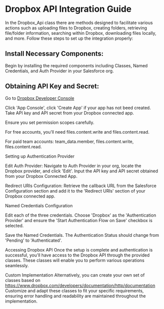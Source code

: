 # Dropbox API Integration Guide

In the Dropbox_Api class there are methods designed to facilitate various actions such as uploading files to Dropbox, creating folders, retrieving file/folder information, searching within Dropbox, downloading files locally, and more. Follow these steps to set up the integration properly:

## Install Necessary Components: 

Begin by installing the required components including Classes, Named Credentials, and Auth Provider in your Salesforce org.

## Obtaining API Key and Secret: 

Go to [Dropbox Developer Console](https://www.dropbox.com/developers/reference/getting-started)

Click 'App Console', click 'Create App' if your app has not beed created. Take API key and API secret from your Dropbox connected app.

Ensure you set permission scopes carefully. 

For free accounts, you'll need files.content.write and files.content.read.

For paid team accounts: team_data.member, files.content.write, files.content.read.


Setting up Authentication Provider

Edit Auth Provider: Navigate to Auth Provider in your org, locate the Dropbox provider, and click 'Edit'. Input the API key and API secret obtained from your Dropbox Connected App.

Redirect URIs Configuration: Retrieve the callback URL from the Salesforce Configuration section and add it to the 'Redirect URIs' section of your Dropbox connected app.

Named Credentials Configuration

Edit each of the three credentials. Choose 'Dropbox' as the 'Authentication Provider' and ensure the 'Start Authentication Flow on Save' checkbox is selected.

Save the Named Credentials. The Authentication Status should change from 'Pending' to 'Authenticated'.

Accessing Dropbox API
Once the setup is complete and authentication is successful, you'll have access to the Dropbox API through the provided classes. These classes will enable you to perform various operations seamlessly.

Custom Implementation
Alternatively, you can create your own set of classes based on https://www.dropbox.com/developers/documentation/http/documentation
Customize and adapt these classes to fit your specific requirements, ensuring error handling and readability are maintained throughout the implementation.


